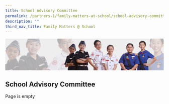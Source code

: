 ```yaml
---
title: School Advisory Committee
permalink: /partners-1/family-matters-at-school/school-advisory-committee/
description: ""
third_nav_title: Family Matters @ School
---
```

![](/images/About%20Us/subbanner2.jpg)


## **School Advisory Committee**


Page is empty